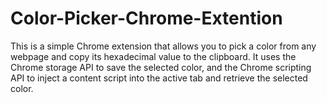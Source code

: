 # Color-Picker-Chrome-Extention
This is a simple Chrome extension that allows you to pick a color from any webpage and copy its hexadecimal value       to the clipboard. It uses the Chrome storage API to save the selected color, and the Chrome scripting API to inject a content script into the active tab and retrieve the selected color.
